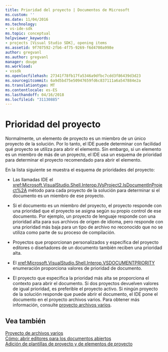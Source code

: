 ```yaml
---
title: Prioridad del proyecto | Documentos de Microsoft
ms.custom: ''
ms.date: 11/04/2016
ms.technology:
- vs-ide-sdk
ms.topic: conceptual
helpviewer_keywords:
- projects [Visual Studio SDK], opening items
ms.assetid: 9f707592-2fb6-4f75-9269-f6d4700a998e
author: gregvanl
ms.author: gregvanl
manager: douge
ms.workload:
- vssdk
ms.openlocfilehash: 27341f78fb17fa5346a9dfbc7cdd3f86439d3d23
ms.sourcegitcommit: 6a9d5bd75e50947659fd6c837111a6a547884e2a
ms.translationtype: MT
ms.contentlocale: es-ES
ms.lasthandoff: 04/16/2018
ms.locfileid: "31130885"
---
```

# <a name="project-priority"></a>Prioridad del proyecto
Normalmente, un elemento de proyecto es un miembro de un único proyecto de la solución. Por lo tanto, el IDE puede determinar con facilidad qué proyecto se utiliza para abrir el elemento. Sin embargo, si un elemento es un miembro de más de un proyecto, el IDE usa un esquema de prioridad para determinar el proyecto recomendado para abrir el elemento.  
  
 En la lista siguiente se muestra el esquema de prioridades del proyecto:  
  
-   Las llamadas IDE el <xref:Microsoft.VisualStudio.Shell.Interop.IVsProject2.IsDocumentInProject%2A> método para cada proyecto de la solución para determinar si el documento es un miembro de ese proyecto.  
  
-   Si el documento es un miembro del proyecto, el proyecto responde con una prioridad que el proyecto se asigna según su propio control de ese documento. Por ejemplo, un proyecto de lenguaje responde con una prioridad alta para sus archivos de origen de idioma, pero responde con una prioridad más baja para un tipo de archivo no reconocido que no se utiliza como parte de su proceso de compilación.  
  
-   Proyectos que proporcionan personalizados y específica del proyecto editores o diseñadores de un documento también reciben una prioridad alta.  
  
-   El <xref:Microsoft.VisualStudio.Shell.Interop.VSDOCUMENTPRIORITY> enumeración proporciona valores de prioridad de documento.  
  
-   El proyecto que especifica la prioridad más alta se proporciona el contexto para abrir el documento. Si dos proyectos devuelven valores de igual prioridad, es preferible el proyecto activo. Si ningún proyecto de la solución responde que puede abrir el documento, el IDE pone el documento en el proyecto archivos varios. Para obtener más información, consulte [proyecto archivos varios](../../extensibility/internals/miscellaneous-files-project.md).  
  
## <a name="see-also"></a>Vea también  
 [Proyecto de archivos varios](../../extensibility/internals/miscellaneous-files-project.md)   
 [Cómo: abrir editores para los documentos abiertos](../../extensibility/how-to-open-editors-for-open-documents.md)   
 [Adición de plantillas de proyecto y de elementos de proyecto](../../extensibility/internals/adding-project-and-project-item-templates.md)